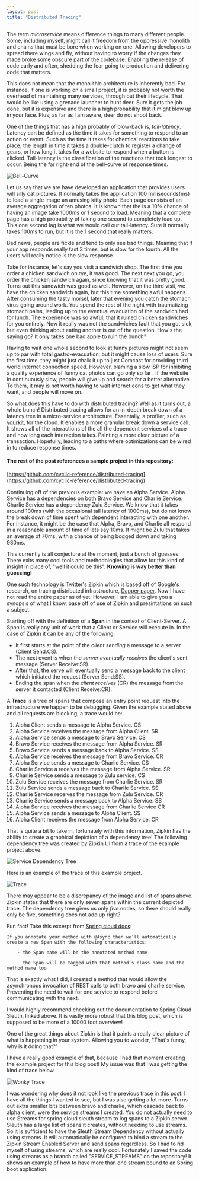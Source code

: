 ```yaml
---
layout: post
title: "Distributed Tracing"
---
```


The term _microservice_ means difference things to many different people.
Some, including myself, might call it freedom from the oppressive monolith and chains that must be bore when working on one.
Allowing developers to spread there wings and fly, without having to worry if the changes they made broke some obscure part of the codebase.
Enabling the release of code early and often, shedding the fear going to production and delivering code that matters.

This does not mean that the monolithic architecture is inherently bad. 
For instance, if one is working on a small project, it is probably not worth the overhead of maintaining many services, through out their lifecycle.
That would be like using a grenade launcher to hunt deer.
Sure it gets the job done, but it is expensive and there is a high probability that it might blow up in your face. 
Plus, as far as I am aware, deer do not shoot back.

One of the things that has a high probably of blow-back is, _tail-latency_.
Latency can be defined as the time it takes for something to respond to an action or event. 
Such as the time it takes for chemical reactions to take place, the length in time it takes a double-clutch to register a change of gears, or how long it takes for a website to respond when a button is clicked.
Tail-latency is the classification of the reactions that took longest to occur.
Being the far right-end of the bell-curve of response times. 

![Bell-Curve]({{site.imageDir}}/tracing/bell-curve.jpg)

Let us say that we are have developed an application that provides users will silly cat pictures.
It normally takes the application 100 milliseconds(ms) to load a single image an amusing kitty photo.
Each page consists of an average aggregation of ten photos.
It is known that the is a 10% chance of having an image take 1000ms or 1 second to load.
Meaning that a complete page has a high probability of taking one second to completely load up.
This one second lag is what we would call our tail-latency. 
Sure it normally takes 100ms to run, but it is the 1 second that really matters.

Bad news, people are fickle and tend to only see bad things.
Meaning that if your app responds really fast 3 times, but is slow for the fourth.
All the users will really notice is the slow response.

Take for instance, let's say you visit a sandwich shop. The first time you order a chicken sandwich on rye, it was good.
The next next you go, you order the chicken sandwich again, since knowing that it was pretty good.
Turns out this sandwich was good as well. 
However, on the third visit, we have the chicken sandwich again, but this time something awful happens.
After consuming the tasty morsel, later that evening you catch the stomach virus going around work. 
You spend the rest of the night with traumatizing stomach pains, leading up to the eventual evacuation of the sandwich had for lunch.
The experience was so awful, that it ruined chicken sandwiches for you entirely. 
Now it really was not the sandwiches fault that you got sick, but even thinking about eating another is out of the question.
How's the saying go? It only takes one bad apple to ruin the bunch?

Having to wait one whole second to look at funny pictures might not seem up to par with total gastro-evacuation, but it might cause loss of users.
Sure the first time, they might just chalk it up to just Comcast for providing third world internet connection speed. 
However, blaming a slow ISP for inhibiting a quality experience of funny cat photos can go only so far .
If the website in continuously slow, people will give up and search for a better alternative. 
To them, it may is not worth having to wait internet eons to get what they want, and people will move on.

So what does this have to do with distributed tracing?
Well as it turns out, a whole bunch!
Distributed tracing allows for an in-depth break down of a latency tree in a micro-service architecture.
Essentally, a profiler, such as [yourkit](https://www.yourkit.com/), for the cloud.
It enables a more granular break down a service call.
It shows all of the interactions of the all the dependent services of a trace and how long each interaction takes.
Painting a more clear picture of a transaction.
Hopefully, leading to a paths where optimizations can be wired in to reduce response times.

#### The rest of the post references a sample project in this repository:

[https://github.com/cyclic-reference/distributed-tracing](https://github.com/cyclic-reference/distributed-tracing)    

Continuing off of the previous example: we have an Alpha Service. 
Alpha Service has a dependencies on both Bravo Service and Charlie Service.
Charlie Service has a dependency Zulu Service.
We know that it takes around 100ms (with the occasional tail latency of 1000ms), but do not know the break down of time spent with dependent interacting with one another.
For instance, it might be the case that Alpha, Bravo, and Charlie all respond in a reasonable amount of time of lets say 10ms.
It might be Zulu that takes an average of 70ms, with a chance of being bogged down and taking 930ms.

This currently is all conjecture at the moment, just a bunch of guesses.
There exits many cool tools and methodologies that allow for this kind of insight in place of, "well it could be this".
**Knowing is way better than guessing!**

One such technology is Twitter's [Zipkin](http://zipkin.io/) which is based off of Google's research, on tracing distributed infrastructure, [Dapper paper](https://research.google.com/pubs/pub36356.html).
Now I have not read the entire paper as of yet. However, I am able to give you a synopsis of what I know, base off of use of Zipkin and presintations on such a subject.

Starting off with the definition of a **Span** in the context of Client-Server.
A Span is really any unit of work that a Client or Service will execute in.
In the case of Zipkin it can be any of the following.

- It first starts at the point of the _client sending_ a message to a server (Client Send:CS). 
- The next event is when the _server eventually receives_ the client's sent message (Server Receive:SR).
- After that, the serve will eventually send a message back to the client which initiated the request (Server Send:SS).
- Ending the span when the _client receives_ (CR) the message from the server it contacted (Client Receive:CR).

A **Trace** is a tree of spans that compose an entry point request into the infrastructure we happen to be debugging.
Given the example stated above and all requests are blocking, a trace would be:

1. Alpha Client sends a message to Alpha Service. CS
1. Alpha Service receives the message from Alpha Client. SR
1. Alpha Service sends a message to Bravo Service. CS
1. Bravo Service receives the message from Alpha Service. SR
1. Bravo Service sends a message back to Alpha Service. SS
1. Alpha Service receives the message from Bravo Service. CR
1. Alpha Service sends a message to Charlie Service. CS
1. Charlie Service a receives the message from Alpha Service. SR
1. Charlie Service sends a message to Zulu service. CS
1. Zulu Service receives the message from Charlie Service. SR
1. Zulu Service sends a message back to Charlie Service. SS
1. Charlie Service receives the message from Zulu Service. CR
1. Charlie Service sends a message back to Alpha Service. SS
1. Alpha Service receives the message from Charlie Service CR
1. Alpha Service sends a message to Alpha Client. SS
1. Alpha Client receives the message from Alpha Service. CR

That is quite a bit to take in, fortunately with this information, Zipkin has the ability to create a graphical depiction of a dependency tree!
The following dependency tree was created by Zipkin UI from a trace of the example project above.
 
![Service Dependency Tree]({{site.imageDir}}/tracing/dependency-tree.png)

Here is an example of the trace of this example project.

![Trace]({{site.imageDir}}/tracing/trace.png)

There may appear to be a discrepancy of the image and list of spans above. 
Zipkin states that there are only seven spans within the current depicted trace.
The dependency tree gives us only _five_ nodes, so there should really only be five, something does not add up right?

Fun fact! Take this excerpt from [Spring cloud docs](https://cloud.spring.io/spring-cloud-sleuth/spring-cloud-sleuth.html#__async_annotated_methods):


    If you annotate your method with @Async then we’ll automatically create a new Span with the following characteristics:

        · the Span name will be the annotated method name
        
        · the Span will be tagged with that method’s class name and the method name too

That is exactly what I did, I created a method that would allow the asynchronous invocation of REST calls to both bravo and charlie service. 
Preventing the need to wait for one service to respond before communicating with the next.

I would highly recommend checking out the documentation to Spring Cloud Sleuth, linked above.
It is vastly more robust that this blog post, which is supposed to be more of a 10000 foot overview!

One of the great things about Zipkin is that it paints a really clear picture of what is happening in your system.
Allowing you to wonder, "That's funny, why is it doing that?"

I have a really good example of that, because I had that moment creating the example project for this blog post!
My issue was that I was getting the kind of trace below.

![Wonky Trace]({{site.imageDir}}/tracing/v1/trace-crop.png)

I was wondering why does it not look like the previous trace in this post.
I have all the things I wanted to see, but I was also getting a lot more.
Turns out extra smaller bits between bravo and charlie, which cascade back to alpha client, were the service streams I created.
You do not actually need to use Streams for spring cloud sleuth stream to log spans to a Zipkin server.
Sleuth has a large list of spans it creates, without needing to use streams.
So it is sufficient to have the Sleuth Stream Dependency without actually using streams. 
It will automatically be configured to bind a stream to the Zipkin Stream Enabled Server and send spans regardless.
So I had to rid myself of using streams, which are really cool.
Fortunately I saved the code using streams as a branch called "SERVICE_STREAMS" on the repository!
It shows an example of how to have more than one stream bound to an Spring boot application.
